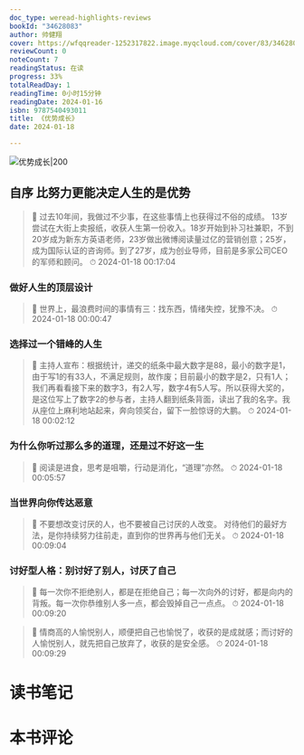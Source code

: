 ```yaml
---
doc_type: weread-highlights-reviews
bookId: "34628083"
author: 帅健翔
cover: https://wfqqreader-1252317822.image.myqcloud.com/cover/83/34628083/t7_34628083.jpg
reviewCount: 0
noteCount: 7
readingStatus: 在读
progress: 33%
totalReadDay: 1
readingTime: 0小时15分钟
readingDate: 2024-01-16
isbn: 9787540493011
title: 《优势成长》
date: 2024-01-18

---
```


![ 优势成长|200](https://wfqqreader-1252317822.image.myqcloud.com/cover/83/34628083/t7_34628083.jpg)


## 自序 比努力更能决定人生的是优势

> 📌 过去10年间，我做过不少事，在这些事情上也获得过不俗的成绩。
13岁尝试在大街上卖报纸，收获人生第一份收入。18岁开始到补习社兼职，不到20岁成为新东方英语老师，23岁做出微博阅读量过亿的营销创意；25岁，成为国际认证的咨询师。到了27岁，成为创业导师，目前是多家公司CEO的军师和顾问。 
> ⏱ 2024-01-18 00:17:04 

### 做好人生的顶层设计

> 📌 世界上，最浪费时间的事情有三：找东西，情绪失控，犹豫不决。 
> ⏱ 2024-01-18 00:00:47 

### 选择过一个错峰的人生

> 📌 主持人宣布：根据统计，递交的纸条中最大数字是88，最小的数字是1，由于写1的有33人，不满足规则，故作废；目前最小的数字是2，只有1人；我们再看看接下来的数字3，有2人写，数字4有5人写。所以获得大奖的，是这位写上了数字2的参与者，主持人翻到纸条背面，读出了我的名字。我从座位上麻利地站起来，奔向领奖台，留下一脸惊讶的大鹏。 
> ⏱ 2024-01-18 00:02:12 

### 为什么你听过那么多的道理，还是过不好这一生

> 📌 阅读是进食，思考是咀嚼，行动是消化，“道理”亦然。 
> ⏱ 2024-01-18 00:05:57 

### 当世界向你传达恶意

> 📌 不要想改变讨厌的人，也不要被自己讨厌的人改变。
对待他们的最好方法，是你持续努力往前走，直到你的世界再与他们无关。 
> ⏱ 2024-01-18 00:09:04 

### 讨好型人格：别讨好了别人，讨厌了自己

> 📌 每一次你不拒绝别人，都是在拒绝自己；每一次向外的讨好，都是向内的背叛。每一次你恭维别人多一点，都会毁掉自己一点点。 
> ⏱ 2024-01-18 00:09:20 

> 📌 情商高的人愉悦别人，顺便把自己也愉悦了，收获的是成就感；而讨好的人愉悦别人，就先把自己放弃了，收获的是安全感。 
> ⏱ 2024-01-18 00:09:29 


# 读书笔记


# 本书评论
